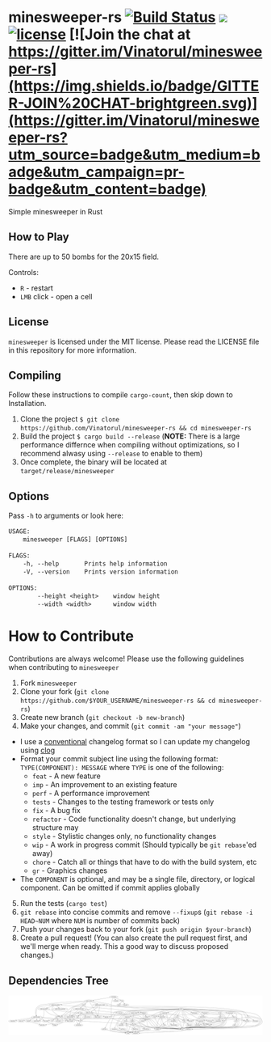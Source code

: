 # minesweeper-rs  [![Build Status](https://travis-ci.org/Vinatorul/minesweeper-rs.svg)](https://travis-ci.org/Vinatorul/minesweeper-rs) [![](http://meritbadge.herokuapp.com/minesweeper)](https://crates.io/crates/minesweeper) [![license](http://img.shields.io/badge/license-MIT-blue.svg)](https://github.com/Vinatorul/minesweeper-rs/blob/master/LICENSE) [![Join the chat at https://gitter.im/Vinatorul/minesweeper-rs](https://img.shields.io/badge/GITTER-JOIN%20CHAT-brightgreen.svg)](https://gitter.im/Vinatorul/minesweeper-rs?utm_source=badge&utm_medium=badge&utm_campaign=pr-badge&utm_content=badge)


Simple minesweeper in Rust

## How to Play

There are up to 50 bombs for the 20x15 field.

Controls:
* `R` - restart
* `LMB` click - open a cell

## License
`minesweeper` is licensed under the MIT license. Please read the LICENSE file in this repository for more information.

## Compiling

Follow these instructions to compile `cargo-count`, then skip down to Installation.

 1. Clone the project `$ git clone https://github.com/Vinatorul/minesweeper-rs && cd minesweeper-rs`
 2. Build the project `$ cargo build --release` (**NOTE:** There is a large performance differnce when compiling without optimizations, so I recommend alwasy using `--release` to enable to them)
 3. Once complete, the binary will be located at `target/release/minesweeper`

## Options

Pass `-h` to arguments or look here: 

```
USAGE:
    minesweeper [FLAGS] [OPTIONS]

FLAGS:
    -h, --help       Prints help information
    -V, --version    Prints version information

OPTIONS:
        --height <height>    window height
        --width <width>      window width
```

# How to Contribute

Contributions are always welcome! Please use the following guidelines when contributing to `minesweeper`

1. Fork `minesweeper`
2. Clone your fork (`git clone https://github.com/$YOUR_USERNAME/minesweeper-rs && cd minesweeper-rs`)
3. Create new branch (`git checkout -b new-branch`)
4. Make your changes, and commit (`git commit -am "your message"`)
 * I use a [conventional](https://github.com/ajoslin/conventional-changelog/blob/master/CONVENTIONS.md) changelog format so I can update my changelog using [clog](https://github.com/thoughtram/clog)
 * Format your commit subject line using the following format: `TYPE(COMPONENT): MESSAGE` where `TYPE` is one of the following:
    - `feat` - A new feature
    - `imp` - An improvement to an existing feature
    - `perf` - A performance improvement
    - `tests` - Changes to the testing framework or tests only
    - `fix` - A bug fix
    - `refactor` - Code functionality doesn't change, but underlying structure may
    - `style` - Stylistic changes only, no functionality changes
    - `wip` - A work in progress commit (Should typically be `git rebase`'ed away)
    - `chore` - Catch all or things that have to do with the build system, etc
    - `gr` - Graphics changes
 * The `COMPONENT` is optional, and may be a single file, directory, or logical component. Can be omitted if commit applies globally
5. Run the tests (`cargo test`)
6. `git rebase` into concise commits and remove `--fixup`s (`git rebase -i HEAD~NUM` where `NUM` is number of commits back)
7. Push your changes back to your fork (`git push origin $your-branch`)
8. Create a pull request! (You can also create the pull request first, and we'll merge when ready. This a good way to discuss proposed changes.)

## Dependencies Tree

![minesweeper dependencies](minesweeper.png)
